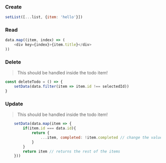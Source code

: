 ### Create
```javascript
setList([...list, {item: 'hello'}])
```

### Read
```javascript
data.map((item, index) => (
    <div key={index}>{item.title}</div>
))
```

### Delete
> This should be handled inside the todo item!
```javascript
const deleteTodo = () => {
    setData(data.filter(item => item.id !== selectedId))
}
```

### Update
> This should be handled inside the todo item!
```javascript
    setData(data.map(item => {
        if(item.id === data.id){
            return {
                ...item, completed: !item.completed // change the value and returns the new updated value 
            }            
        }
        return item // returns the rest of the items
    }))    
```
